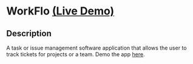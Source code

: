 # WorkFlo [(Live Demo)](https://workflo.up.railway.app/)

## Description

A task or issue management software application that allows the user to track tickets for projects or a team. Demo the app [here](https://workflo.up.railway.app/).
